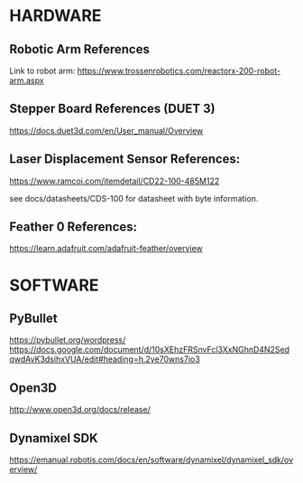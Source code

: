 # HARDWARE

## Robotic Arm References

Link to robot arm:
https://www.trossenrobotics.com/reactorx-200-robot-arm.aspx

## Stepper Board References (DUET 3)

https://docs.duet3d.com/en/User_manual/Overview

## Laser Displacement Sensor References:

https://www.ramcoi.com/itemdetail/CD22-100-485M122

see docs/datasheets/CDS-100 for datasheet with byte information.

## Feather 0 References:

https://learn.adafruit.com/adafruit-feather/overview

# SOFTWARE

## PyBullet

https://pybullet.org/wordpress/
https://docs.google.com/document/d/10sXEhzFRSnvFcl3XxNGhnD4N2SedqwdAvK3dsihxVUA/edit#heading=h.2ye70wns7io3

## Open3D

http://www.open3d.org/docs/release/

## Dynamixel SDK

https://emanual.robotis.com/docs/en/software/dynamixel/dynamixel_sdk/overview/
